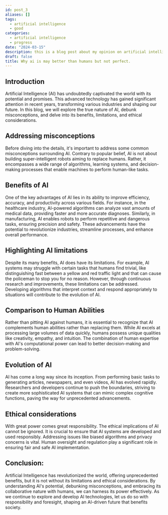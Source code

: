 ```yaml
---
id: post_3
aliases: []
tags:
  - artificial intelligence
  - good
categories:
  - artificial intelligence
  - progress
date: "2024-03-15"
description: this is a blog post about my opinion on artificial intelligence
draft: false
title: Why ai is may better than humans but not perfect.
---
```


## Introduction

Artificial Intelligence (AI) has undoubtedly captivated the
world with its potential and promises. This advanced technology has gained significant attention in recent years,
transforming various industries and shaping our future. In this blog, we will explore the true nature of AI, debunk
misconceptions, and delve into its benefits, limitations, and ethical considerations.

## Addressing misconceptions

Before diving into the details, it's important to address some common misconceptions surrounding AI. Contrary to popular
belief, AI is not about building super-intelligent robots aiming to replace humans. Rather, it encompasses a wide range
of algorithms, learning systems, and decision-making processes that enable machines to perform human-like tasks.

## Benefits of AI

One of the key advantages of AI lies in its ability to improve efficiency, accuracy, and productivity across various
fields. For instance, in the healthcare industry, AI-powered algorithms can analyze vast amounts of medical data,
providing faster and more accurate diagnoses. Similarly, in manufacturing, AI enables robots to perform repetitive and
dangerous tasks, ensuring precision and safety. These advancements have the potential to revolutionize industries,
streamline processes, and enhance overall performance.

## Highlighting AI limitations

Despite its many benefits, AI does have its limitations. For example, AI systems may struggle with certain tasks that
humans find trivial, like distinguishing fast between a yellow and red traffic light and that can cause the policeman to
stop you for no reason. However, through continuous research and improvements, these limitations can be addressed.
Developing algorithms that interpret context and respond appropriately to situations will contribute to the evolution of
AI.

## Comparison to Human Abilities

Rather than pitting AI against humans, it is essential to recognize that AI complements human abilities rather than
replacing them. While AI excels at processing large volumes of data quickly, humans possess unique qualities like
creativity, empathy, and intuition. The combination of human expertise with AI's computational power can lead to better
decision-making and problem-solving.

## Evolution of AI

AI has come a long way since its inception. From performing basic tasks to generating articles, newspapers, and even
videos, AI has evolved rapidly. Researchers and developers continue to push the boundaries, striving to create more
sophisticated AI systems that can mimic complex cognitive functions, paving the way for unprecedented advancements.

## Ethical considerations

With great power comes great responsibility. The ethical implications of AI cannot be ignored. It is crucial to ensure
that AI systems are developed and used responsibly. Addressing issues like biased algorithms and privacy concerns is
vital. Human oversight and regulation play a significant role in ensuring fair and safe AI implementation.

## Conclusion:

Artificial Intelligence has revolutionized the world, offering unprecedented benefits, but it is not without its
limitations and ethical considerations. By understanding AI's potential, debunking misconceptions, and embracing its
collaborative nature with humans, we can harness its power effectively. As we continue to explore and develop AI
technologies, let us do so with responsibility and foresight, shaping an AI-driven future that benefits society.
